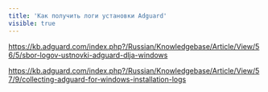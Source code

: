 ```yaml
---
title: 'Как получить логи установки Adguard'
visible: true
---
```



https://kb.adguard.com/index.php?/Russian/Knowledgebase/Article/View/56/5/sbor-logov-ustnovki-adguard-dlja-windows

https://kb.adguard.com/index.php?/Russian/Knowledgebase/Article/View/57/9/collecting-adguard-for-windows-installation-logs
